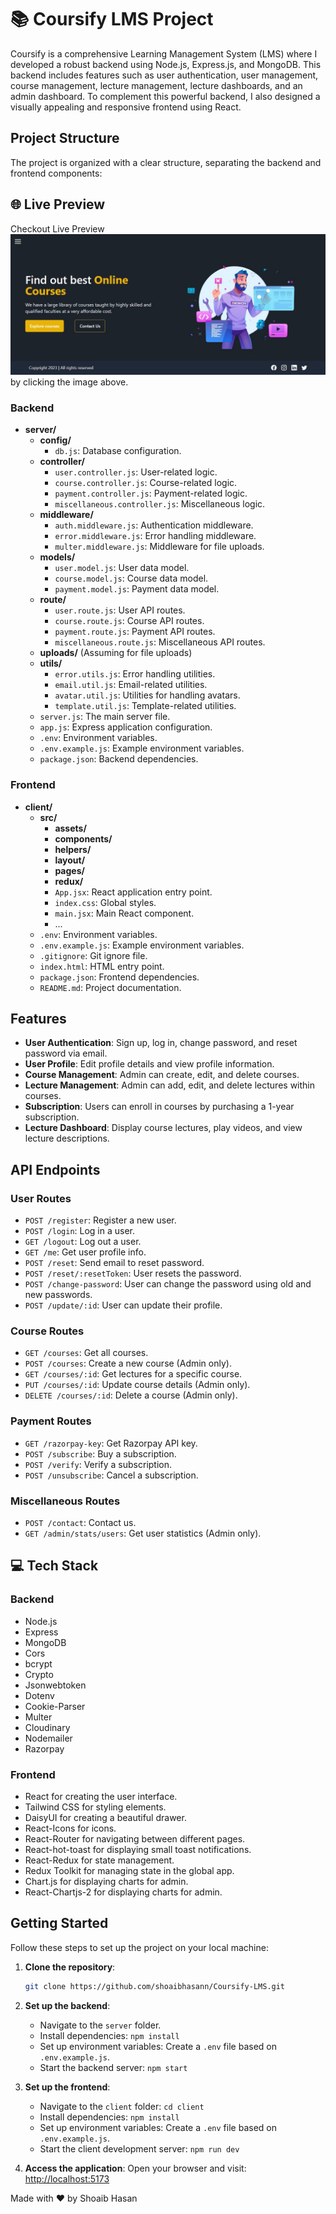 # 📚 Coursify LMS Project

Coursify is a comprehensive Learning Management System (LMS) where I developed a robust backend using Node.js, Express.js, and MongoDB. This backend includes features such as user authentication, user management, course management, lecture management, lecture dashboards, and an admin dashboard. To complement this powerful backend, I also designed a visually appealing and responsive frontend using React.

## Project Structure

The project is organized with a clear structure, separating the backend and frontend components:

## 🌐 Live Preview
Checkout Live Preview[![LivePreview](./client/src/assets/web.jpg)](https://coursify-lms.vercel.app/)
 by clicking the image above.


### Backend
- **server/**
  - **config/**
    - `db.js`: Database configuration.
  - **controller/**
    - `user.controller.js`: User-related logic.
    - `course.controller.js`: Course-related logic.
    - `payment.controller.js`: Payment-related logic.
    - `miscellaneous.controller.js`: Miscellaneous logic.
  - **middleware/**
    - `auth.middleware.js`: Authentication middleware.
    - `error.middleware.js`: Error handling middleware.
    - `multer.middleware.js`: Middleware for file uploads.
  - **models/**
    - `user.model.js`: User data model.
    - `course.model.js`: Course data model.
    - `payment.model.js`: Payment data model.
  - **route/**
    - `user.route.js`: User API routes.
    - `course.route.js`: Course API routes.
    - `payment.route.js`: Payment API routes.
    - `miscellaneous.route.js`: Miscellaneous API routes.
  - **uploads/**
    (Assuming for file uploads)
  - **utils/**
    - `error.utils.js`: Error handling utilities.
    - `email.util.js`: Email-related utilities.
    - `avatar.util.js`: Utilities for handling avatars.
    - `template.util.js`: Template-related utilities.
  - `server.js`: The main server file.
  - `app.js`: Express application configuration.
  - `.env`: Environment variables.
  - `.env.example.js`: Example environment variables.
  - `package.json`: Backend dependencies.

### Frontend
- **client/**
  - **src/**
    - **assets/**
    - **components/**
    - **helpers/**
    - **layout/**
    - **pages/**
    - **redux/**
    - `App.jsx`: React application entry point.
    - `index.css`: Global styles.
    - `main.jsx`: Main React component.
    - ...
  - `.env`: Environment variables.
  - `.env.example.js`: Example environment variables.
  - `.gitignore`: Git ignore file.
  - `index.html`: HTML entry point.
  - `package.json`: Frontend dependencies.
  - `README.md`: Project documentation.

## Features
- **User Authentication**: Sign up, log in, change password, and reset password via email.
- **User Profile**: Edit profile details and view profile information.
- **Course Management**: Admin can create, edit, and delete courses.
- **Lecture Management**: Admin can add, edit, and delete lectures within courses.
- **Subscription**: Users can enroll in courses by purchasing a 1-year subscription.
- **Lecture Dashboard**: Display course lectures, play videos, and view lecture descriptions.

## API Endpoints
### User Routes
- `POST /register`: Register a new user.
- `POST /login`: Log in a user.
- `GET /logout`: Log out a user.
- `GET /me`: Get user profile info.
- `POST /reset`: Send email to reset password.
- `POST /reset/:resetToken`: User resets the password.
- `POST /change-password`: User can change the password using old and new passwords.
- `POST /update/:id`: User can update their profile.

### Course Routes
- `GET /courses`: Get all courses.
- `POST /courses`: Create a new course (Admin only).
- `GET /courses/:id`: Get lectures for a specific course.
- `PUT /courses/:id`: Update course details (Admin only).
- `DELETE /courses/:id`: Delete a course (Admin only).

### Payment Routes
- `GET /razorpay-key`: Get Razorpay API key.
- `POST /subscribe`: Buy a subscription.
- `POST /verify`: Verify a subscription.
- `POST /unsubscribe`: Cancel a subscription.

### Miscellaneous Routes
- `POST /contact`: Contact us.
- `GET /admin/stats/users`: Get user statistics (Admin only).

## 💻 Tech Stack
### Backend
- Node.js
- Express
- MongoDB
- Cors
- bcrypt
- Crypto
- Jsonwebtoken
- Dotenv
- Cookie-Parser
- Multer
- Cloudinary
- Nodemailer
- Razorpay

### Frontend
- React for creating the user interface.
- Tailwind CSS for styling elements.
- DaisyUI for creating a beautiful drawer.
- React-Icons for icons.
- React-Router for navigating between different pages.
- React-hot-toast for displaying small toast notifications.
- React-Redux for state management.
- Redux Toolkit for managing state in the global app.
- Chart.js for displaying charts for admin.
- React-Chartjs-2 for displaying charts for admin.

## Getting Started

Follow these steps to set up the project on your local machine:

1. **Clone the repository**:
   ```bash
   git clone https://github.com/shoaibhasann/Coursify-LMS.git
   ```

2. **Set up the backend**:
   - Navigate to the `server` folder.
   - Install dependencies: `npm install`
   - Set up environment variables: Create a `.env` file based on `.env.example.js`.
   - Start the backend server: `npm start`

3. **Set up the frontend**:
   - Navigate to the `client` folder: `cd client`
   - Install dependencies: `npm install`
   - Set up environment variables: Create a `.env` file based on `.env.example.js`.
   - Start the client development server: `npm run dev`

4. **Access the application**:
   Open your browser and visit: [http://localhost:5173](http://localhost:5173)

Made with ❤️ by Shoaib Hasan
